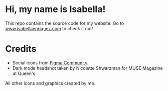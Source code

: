 # Hi, my name is Isabella!

This repo contains the source code for my website. Go to <a href="https://www.isabellaenriquez.com">www.isabellaenriquez.com</a> to check it out!

# Credits

- Social icons from <a href="https://www.figma.com/file/usl7IOe1uj8ZScZKHjGvc6/Social-Icons-(Community)?node-id=34411%3A1427">Figma Community</a>.
- Dark mode headshot taken by Nicolette Shwarzman for MUSE Magazine at Queen's.

All other icons and graphics created by me.
